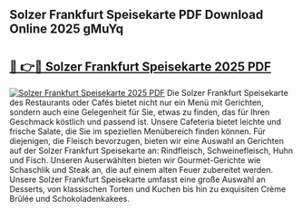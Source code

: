 ## Solzer Frankfurt Speisekarte PDF Download Online 2025 gMuYq

# <h2><a href="http://gcc5u5.nevu.top/?p=Solzer+Frankfurt+Speisekarte">🔗 👉🔴 Solzer Frankfurt Speisekarte 2025 PDF</a></h2>

[![Solzer Frankfurt Speisekarte 2025 PDF](https://i.imgur.com/dBaPXMq.png)](http://gcc5u5.nevu.top/?p=Solzer+Frankfurt+Speisekarte)
Die Solzer Frankfurt Speisekarte des Restaurants oder Cafés bietet nicht nur ein Menü mit Gerichten, sondern auch eine Gelegenheit für Sie, etwas zu finden, das für Ihren Geschmack köstlich und passend ist. Unsere Cafeteria bietet leichte und frische Salate, die Sie im speziellen Menübereich finden können. Für diejenigen, die Fleisch bevorzugen, bieten wir eine Auswahl an Gerichten auf der Solzer Frankfurt Speisekarte an: Rindfleisch, Schweinefleisch, Huhn und Fisch. Unseren Auserwählten bieten wir Gourmet-Gerichte wie Schaschlik und Steak an, die auf einem alten Feuer zubereitet werden. Unsere Solzer Frankfurt Speisekarte umfasst eine große Auswahl an Desserts, von klassischen Torten und Kuchen bis hin zu exquisiten Crème Brûlée und Schokoladenkakees.
